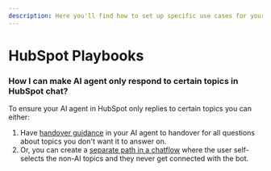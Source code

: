```yaml
---
description: Here you'll find how to set up specific use cases for your HubSpot AI agent
---
```


# HubSpot Playbooks

### How I can make AI agent only respond to certain topics in HubSpot chat?

To ensure your AI agent in HubSpot only replies to certain topics you can either:

1. Have [handover guidance](../../improve/guidance.md#handover-and-escalation) in your AI agent to handover for all questions about topics you don't want it to answer on.
2. Or, you can create a [separate path in a chatflow](./#how-can-i-add-my-support-agent-as-part-of-a-triaged-chatflow-in-hubspot) where the user self-selects the non-AI topics and they never get connected with the bot.
